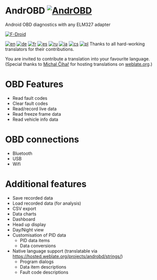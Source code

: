# AndrOBD [![AndrOBD](https://f-droid.org/repo/icons/com.fr3ts0n.ecu.gui.androbd.10305.png)](https://f-droid.org/repository/browse/?fdfilter=AndrOBD&fdid=com.fr3ts0n.ecu.gui.androbd)
Android OBD diagnostics with any ELM327 adapter

[![F-Droid](https://f-droid.org/wiki/images/0/06/F-Droid-button_get-it-on.png)](https://f-droid.org/repository/browse/?fdfilter=AndrOBD&fdid=com.fr3ts0n.ecu.gui.androbd)

[![en](https://hosted.weblate.org/widgets/androbd/en/shields-badge.svg)](https://hosted.weblate.org/projects/androbd/strings/en/)
[![de](https://hosted.weblate.org/widgets/androbd/de/shields-badge.svg)](https://hosted.weblate.org/projects/androbd/strings/de/)
[![fr](https://hosted.weblate.org/widgets/androbd/fr/shields-badge.svg)](https://hosted.weblate.org/projects/androbd/strings/fr/)
[![es](https://hosted.weblate.org/widgets/androbd/es/shields-badge.svg)](https://hosted.weblate.org/projects/androbd/strings/es/)
[![ru](https://hosted.weblate.org/widgets/androbd/ru/shields-badge.svg)](https://hosted.weblate.org/projects/androbd/strings/ru/)
[![ja](https://hosted.weblate.org/widgets/androbd/ja/shields-badge.svg)](https://hosted.weblate.org/projects/androbd/strings/ja/)
[![cs](https://hosted.weblate.org/widgets/androbd/cs/shields-badge.svg)](https://hosted.weblate.org/projects/androbd/strings/cs/)
[![pl](https://hosted.weblate.org/widgets/androbd/pl/shields-badge.svg)](https://hosted.weblate.org/projects/androbd/strings/pl/)
Thanks to all hard-working translators for their contributions.

You are invited to contribute a translation into your favourite language. 
(Special thanks to [Michal Čihař](https://github.com/nijel) for hosting translations on [weblate.org](http://weblate.org/).)

# OBD Features
* Read fault codes
* Clear fault codes
* Read/record live data
* Read freeze frame data
* Read vehicle info data

# OBD connections
* Bluetooth
* USB
* Wifi

# Additional features
* Save recorded data
* Load recorded data (for analysis)
* CSV export
* Data charts
* Dashboard
* Head up display
* Day/Night view
* Customisation of PID data
  + PID data items
  + Data conversions
* Native language support (translatable via https://hosted.weblate.org/projects/androbd/strings/)
  + Program dialogs
  + Data item descriptions
  + Fault code descriptions
